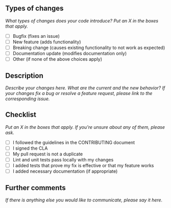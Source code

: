 ## Types of changes

_What types of changes does your code introduce? Put an X in the boxes that apply._

- [ ] Bugfix (fixes an issue)
- [ ] New feature (adds functionality)
- [ ] Breaking change (causes existing functionality to not work as expected)
- [ ] Documentation update (modifies documentation only)
- [ ] Other (if none of the above choices apply)

## Description

_Describe your changes here. What are the current and the new behavior? If your changes fix a bug or resolve a feature request, please link to the corresponding issue._

## Checklist

_Put an X in the boxes that apply. If you're unsure about any of them, please ask._

- [ ] I followed the guidelines in the CONTRIBUTING document
- [ ] I signed the CLA
- [ ] My pull request is not a duplicate
- [ ] Lint and unit tests pass locally with my changes
- [ ] I added tests that prove my fix is effective or that my feature works
- [ ] I added necessary documentation (if appropriate)

## Further comments

_If there is anything else you would like to communicate, please say it here._


